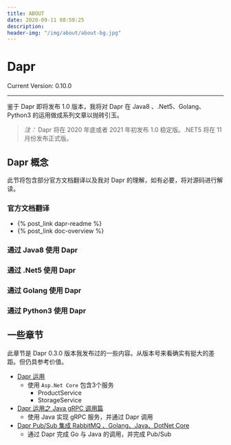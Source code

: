 ```yaml
---
title: ABOUT
date: 2020-09-11 08:59:25
description: 
header-img: "/img/about/about-bg.jpg"
---
```


# Dapr

Current Version: 0.10.0

---
鉴于 Dapr 即将发布 1.0 版本，我将对 Dapr 在 Java8 、.Net5、Golang、Python3 的运用做成系列文章以抛砖引玉。

> *注：* Dapr 将在 2020 年底或者 2021 年初发布 1.0 稳定版。.NET5 将在 11 月份发布正式版。

## Dapr 概念

此节将包含部分官方文档翻译以及我对 Dapr 的理解，如有必要，将对源码进行解读。

### 官方文档翻译

- {% post_link dapr-readme %}
- {% post_link doc-overview %}

### 通过 Java8 使用 Dapr

### 通过 .Net5 使用 Dapr

### 通过 Golang 使用 Dapr

### 通过 Python3 使用 Dapr

## 一些章节

此章节是 Dapr 0.3.0 版本我发布过的一些内容。从版本号来看确实有挺大的差距。但仍具参考价值。

- [Dapr 运用](https://www.cnblogs.com/Zhang-Xiang/p/12035354.html)
  - 使用 `Asp.Net Core` 包含3个服务
    - ProductService
    - StorageService
- [Dapr 运用之 Java gRPC 调用篇](https://www.cnblogs.com/Zhang-Xiang/p/12058097.html)
  - 使用 Java 实现 gRPC 服务，并通过 Dapr 调用
- [Dapr Pub/Sub 集成 RabbitMQ 、Golang、Java、DotNet Core](https://www.cnblogs.com/Zhang-Xiang/p/12106577.html)
  - 通过 Dapr 完成 Go 与 Java 的调用，并完成 Pub/Sub
